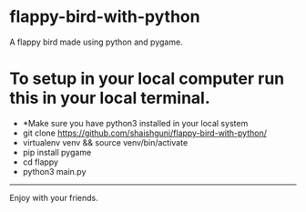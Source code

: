 # flappy-bird-with-python
A flappy bird made using python and pygame. 

# To setup in your local computer run this in your local terminal.
* *Make sure you have python3 installed in your local system
* git clone https://github.com/shaishguni/flappy-bird-with-python/
* virtualenv venv && source venv/bin/activate
* pip install pygame
* cd flappy
* python3 main.py

<hr/>


Enjoy with your friends.
